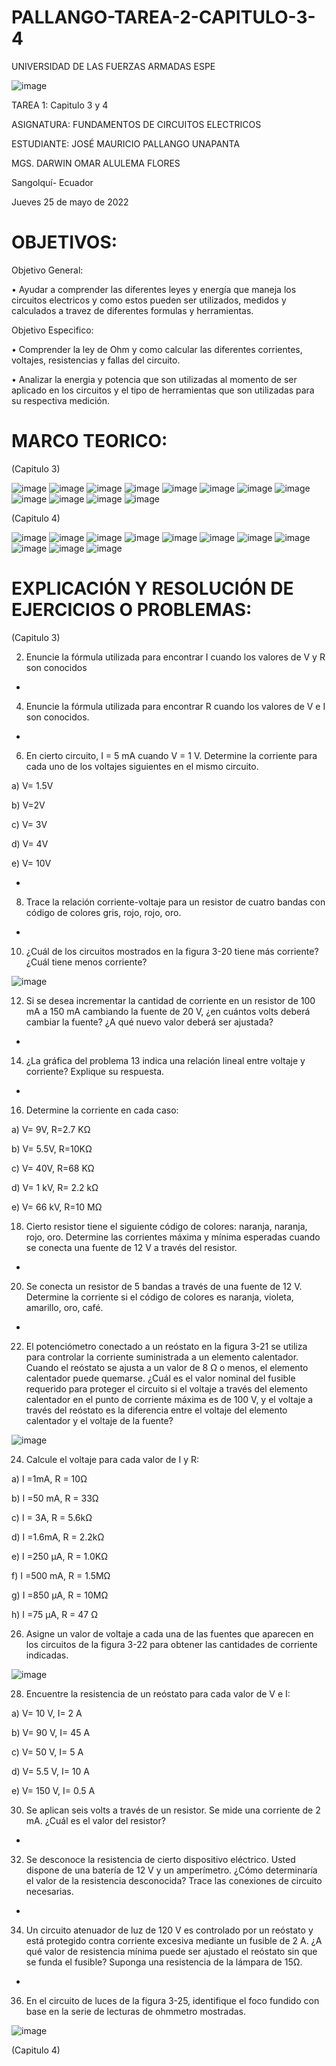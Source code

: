 # PALLANGO-TAREA-2-CAPITULO-3-4

UNIVERSIDAD DE LAS FUERZAS ARMADAS ESPE



![image](https://user-images.githubusercontent.com/105695077/169195292-caeb0d12-8f66-4f08-bb58-2efffc44ccf5.png)




TAREA 1: Capitulo 3 y 4 



ASIGNATURA: FUNDAMENTOS DE CIRCUITOS ELECTRICOS

ESTUDIANTE: JOSÉ MAURICIO PALLANGO UNAPANTA

MGS. DARWIN OMAR ALULEMA FLORES

Sangolquí- Ecuador

Jueves 25 de mayo de 2022

# OBJETIVOS:

Objetivo General:

• Ayudar a comprender las diferentes leyes y energía que maneja los circuitos electricos y como estos pueden ser utilizados, medidos y calculados a travez de diferentes formulas y herramientas.

Objetivo Especifico:

• Comprender la ley de Ohm y como calcular las diferentes corrientes, voltajes, resistencias y fallas del circuito.

• Analizar la energia y potencia que son utilizadas al momento de ser aplicado en los circuitos y el tipo de herramientas que son utilizadas para su respectiva medición.

# MARCO TEORICO:

(Capitulo 3)

![image](https://user-images.githubusercontent.com/105695077/170400963-4e8f405d-3a22-4329-82c0-7aef701ce893.png)
![image](https://user-images.githubusercontent.com/105695077/170401003-1565b017-58f2-48da-8ac9-5c03130ac982.png)
![image](https://user-images.githubusercontent.com/105695077/170401073-74e0b342-8047-442a-9d7e-5fdf89f145cd.png)
![image](https://user-images.githubusercontent.com/105695077/170401185-85b4c69d-240e-4f90-bb92-f7816d87fcb1.png)
![image](https://user-images.githubusercontent.com/105695077/170401250-35420c15-0160-476b-afdf-5e2382ad05e3.png)
![image](https://user-images.githubusercontent.com/105695077/170401297-3bcf7545-8cc1-4412-a345-8a1e72a7e20f.png)
![image](https://user-images.githubusercontent.com/105695077/170401348-5e73e1c8-5f60-4557-96e9-3cf098a726ff.png)
![image](https://user-images.githubusercontent.com/105695077/170401490-659b4d02-b1c1-4672-b198-68daacf1b05a.png)
![image](https://user-images.githubusercontent.com/105695077/170401562-e095defc-e37c-4a2f-a799-03b333090272.png)
![image](https://user-images.githubusercontent.com/105695077/170401626-88be0990-86c1-4950-b4a2-b803b8f662c6.png)
![image](https://user-images.githubusercontent.com/105695077/170401744-e83289ff-4f9e-4469-af45-c842cb541ba2.png)
![image](https://user-images.githubusercontent.com/105695077/170401786-16519dd5-54f5-4476-a230-22c03330cf4d.png)

(Capitulo 4)

![image](https://user-images.githubusercontent.com/105695077/170402094-86c52238-6fe7-4da9-9848-5959b255799c.png)
![image](https://user-images.githubusercontent.com/105695077/170402135-f2cf388e-c9ca-4202-81c6-5712f3322280.png)
![image](https://user-images.githubusercontent.com/105695077/170402177-73a5baec-b8f1-4e4a-a38c-2fab7754bbb5.png)
![image](https://user-images.githubusercontent.com/105695077/170402338-d2c04056-a3a0-4301-8b76-0157bc691468.png)
![image](https://user-images.githubusercontent.com/105695077/170402410-8d412111-e820-42fd-bc21-8b8dce0f149b.png)
![image](https://user-images.githubusercontent.com/105695077/170402447-18af6c11-d08e-45aa-aadf-5542bfa497d4.png)
![image](https://user-images.githubusercontent.com/105695077/170402529-d8aab101-d2d3-4bfe-9a11-7b76ab608f04.png)
![image](https://user-images.githubusercontent.com/105695077/170402615-c7bd4509-36b9-4c6b-8d52-d21a47a49240.png)
![image](https://user-images.githubusercontent.com/105695077/170402750-d0e7d34e-0c49-4c73-8859-f750cd0411ef.png)
![image](https://user-images.githubusercontent.com/105695077/170402808-fbf71f00-5627-4a9b-bda3-44b4d5f683b9.png)
![image](https://user-images.githubusercontent.com/105695077/170402840-c09d662f-a165-49a1-84e9-1f5010155a43.png)

# EXPLICACIÓN Y RESOLUCIÓN DE EJERCICIOS O PROBLEMAS:

(Capitulo 3)

2. Enuncie la fórmula utilizada para encontrar I cuando los valores de V y R son conocidos

-

4. Enuncie la fórmula utilizada para encontrar R cuando los valores de V e I son conocidos.

-

6. En cierto circuito, I = 5 mA cuando V = 1 V. Determine la corriente para cada uno de los voltajes siguientes en el mismo circuito.

a) V= 1.5V	

b) V=2V		

c) V= 3V	

d) V= 4V

e) V= 10V

-

8. Trace la relación corriente-voltaje para un resistor de cuatro bandas con código de colores gris, rojo, rojo, oro.

-

10. ¿Cuál de los circuitos mostrados en la figura 3-20 tiene más corriente? ¿Cuál tiene menos corriente?

![image](https://user-images.githubusercontent.com/105695077/170404209-a330f4e0-5e99-45d6-9b76-5ebe9de00483.png)

12. Si se desea incrementar la cantidad de corriente en un resistor de 100 mA a 150 mA cambiando la fuente de 20 V, ¿en cuántos volts deberá cambiar la fuente? ¿A qué nuevo valor deberá ser ajustada?

-

14. ¿La gráfica del problema 13 indica una relación lineal entre voltaje y corriente? Explique su respuesta.

-

16. Determine la corriente en cada caso:

a) V= 9V, R=2.7 KΩ

b) V= 5.5V, R=10KΩ

c) V= 40V, R=68 KΩ

d) V= 1 kV, R= 2.2 kΩ

e) V= 66 kV, R=10 MΩ

18. Cierto resistor tiene el siguiente código de colores: naranja, naranja, rojo, oro. Determine las corrientes máxima y mínima esperadas cuando se conecta una fuente de 12 V a través del resistor.

-

20. Se conecta un resistor de 5 bandas a través de una fuente de 12 V. Determine la corriente si el código de colores es naranja, violeta, amarillo, oro, café.

-

22. El potenciómetro conectado a un reóstato en la figura 3-21 se utiliza para controlar la corriente suministrada a un elemento calentador. Cuando el reóstato se ajusta a un valor de 8 Ω o menos, el elemento calentador puede quemarse. ¿Cuál es el valor nominal del fusible requerido para proteger el circuito si el voltaje a través del elemento calentador en el punto de corriente máxima es de 100 V, y el voltaje a través del reóstato es la diferencia entre el voltaje del elemento calentador y el voltaje de la fuente?

![image](https://user-images.githubusercontent.com/105695077/170404760-3f7fbd92-7cbf-49ac-8356-6b7eb6b669e4.png)

24. Calcule el voltaje para cada valor de I y R:

a) I =1mA, R = 10Ω

b) I =50 mA, R = 33Ω

c) I = 3A, R = 5.6kΩ

d) I =1.6mA, R = 2.2kΩ

e) I =250 µA, R = 1.0KΩ

f) I =500 mA, R = 1.5MΩ

g) I =850 µA, R = 10MΩ

h) I =75 µA, R = 47 Ω

26. Asigne un valor de voltaje a cada una de las fuentes que aparecen en los circuitos de la figura 3-22 para obtener las cantidades de corriente indicadas.

![image](https://user-images.githubusercontent.com/105695077/170404888-37f4289c-c4e0-4b68-b9af-4d8b90b6cf85.png)

28. Encuentre la resistencia de un reóstato para cada valor de V e I:

a) V= 10 V, I= 2 A

b)  V= 90 V, I= 45 A

c)  V= 50 V, I= 5 A

d) V= 5.5 V, I= 10 A

e) V= 150 V, I= 0.5 A

30. Se aplican seis volts a través de un resistor. Se mide una corriente de 2 mA. ¿Cuál es el valor del resistor?

-

32. Se desconoce la resistencia de cierto dispositivo eléctrico. Usted dispone de una batería de 12 V y un amperímetro. ¿Cómo determinaría el valor de la resistencia desconocida? Trace las conexiones de circuito necesarias.

-

34. Un circuito atenuador de luz de 120 V es controlado por un reóstato y está protegido contra corriente excesiva mediante un fusible de 2 A. ¿A qué valor de resistencia mínima puede ser ajustado el reóstato sin que se funda el fusible? Suponga una resistencia de la lámpara de 15Ω.

-

36. En el circuito de luces de la figura 3-25, identifique el foco fundido con base en la serie de lecturas de ohmmetro mostradas.

![image](https://user-images.githubusercontent.com/105695077/170405664-6035b96b-21a2-4c58-b596-630fa9a162a6.png)

(Capitulo 4)

